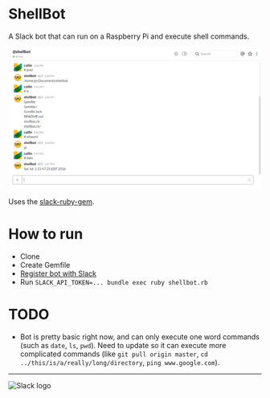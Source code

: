 # ShellBot

A Slack bot that can run on a Raspberry Pi and execute shell commands.

![Interaction](https://raw.githubusercontent.com/CailinPitt/ShellBot/master/images/basic.PNG)

Uses the [slack-ruby-gem](https://github.com/dblock/slack-ruby-bot).

# How to run
* Clone
* Create Gemfile
* [Register bot with Slack](https://github.com/dblock/slack-ruby-bot/blob/master/DEPLOYMENT.md)
* Run `SLACK_API_TOKEN=... bundle exec ruby shellbot.rb`

# TODO

* Bot is pretty basic right now, and can only execute one word commands (such as `date`, `ls`, `pwd`). Need to update so it can execute more complicated commands (like `git pull origin master`, `cd ../this/is/a/really/long/directory`, `ping www.google.com`).

---

![Slack logo](https://github.com/dblock/slack-ruby-bot/blob/master/slack.png)
